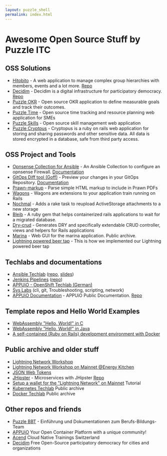 ```yaml
---
layout: puzzle_shell
permalink: index.html
---
```


# Awesome Open Source Stuff by Puzzle ITC

## OSS Solutions
* [Hitobito](https://www.hitobito.com) - A web application to manage complex group hierarchies with members, events and a lot more.  [Repo](https://github.com/hitobito/)
* [Decidim](https://www.puzzle.ch/de/loesungen/decidim-die-umfassende-open-source-partizipationsplattform) - Decidim is a digital infrastructure for participatory democracy. [Repo](https://github.com/decidim/)
* [Puzzle OKR](https://github.com/puzzle/okr) - Open source OKR application to define measurable goals and track their outcomes.
* [Puzzle Time](https://github.com/puzzle/puzzletime) - Open source time tracking and resource planning web application for SMEs 
* [Puzzle Skills](https://github.com/puzzle/skills) - Open source skill management web application 
* [Puzzle Cryptpus](https://github.com/puzzle/cryptopus) - Cryptopus is a ruby on rails web application for storing and sharing passwords and other sensitive data. All data is stored encrypted in a database, safe from third party access.

## OSS Project and Tools
* [Opnsense Collection for Ansible](https://github.com/puzzle/puzzle.opnsense) - An Ansible Collection to configure an opnsense Firewall. [Documentation](https://puzzle.github.io/puzzle.opnsense/collections/puzzle/opnsense/index.html)
* [GitOps Diff tool (Goff)](https://github.com/puzzle/goff) - Preview your changes in your GitOps Repository. [Documentation](https://puzzle.github.io/goff/) 
* [Prawn-markup](https://github.com/puzzle/prawn-markup) - Parse simple HTML markup to include in Prawn PDFs
* [Wagons](https://github.com/puzzle/wagons) - Wagons are extensions to your application train running on Rails 
* [Nochmal](https://github.com/puzzle/nochmal) - Adds a rake task to reupload ActiveStorage attachments to a new storage 
* [Bleib](https://github.com/puzzle/bleib) - A ruby gem that helps containerized rails applications to wait for a migrated database. 
* [Dry-crud](http://github.com/codez/dry_crud) - Generates DRY and specifically extendable CRUD controller, views and helpers for Rails applications
* [Marina](https://github.com/puzzle/marina-gui) - Web GUI for the marina application. Public archive.
* [Lightning powered beer tap](https://github.com/puzzle/lightning-beer-tap) - This is how we implemented our Lightning powered beer tap 

## Techlabs and documentations

* [Ansible Techlab](https://ansible.puzzle.ch) ([repo](https://github.com/puzzle/ansible-training), [slides](https://ansible-slides.puzzle.ch))
* [Jenkins Pipelines](https://puzzle.github.io/jenkins-techlab)
  ([repo](https://github.com/puzzle/jenkins-techlab/))
* [APPUiO - OpenShift Techlab (German)](https://github.com/appuio/techlab)
* [Sys Labs](https://syslabs.puzzle.ch) (cli, git, Troubleshooting, scripting, network)
* [APPUiO Documentation](https://docs.appuio.ch) - APPUiO Public Documentation. [Repo](https://github.com/appuio/appuio-cloud-docs)

## Template repos and Hello World Examples

* [WebAssembly "Hello, World!" in C](https://github.com/puzzle/wasm-hello)
* [WebAssembly "Hello, World!" in Java](https://github.com/puzzle/wasm-hello-java)
* [A self-contained (Ruby on Rails) development environment with Docker](https://github.com/puzzle/dockerized-rails-development)

## Public archive and older stuff

* [Lightning Network Workshop](en/slides-lightning-workshop.html)
* [Lightning Network Workshop on Mainnet @Energy Kitchen](en/slides-lightning-workshop-mainnet-ek.html)
* [JSON Web Tokens](en/slides-json-web-tokens.html)
* [JHipster](https://puzzle.github.io/de/slides-jhipster.html) - Microservices with JHipster [Repo](de/slides-jhipster.html)
* [Setup a wallet for the "Lightning Network" on Mainnet](en/tutorial-mainnet-lightning-network-wallet.md) Tutorial
* [Kubernetes Techlab](https://github.com/puzzle/kubernetes-techlab) Public archive
* [Docker Techlab](https://github.com/puzzle/docker-techlab/) Public archive

## Other repos and friends

* [Puzzle BBT](https://github.com/puzzle-bbt/) - Einführung und Dokumentationen zum Berufs-Bildungs-Team
* [APPUiO](https://github.com/appuio) Your Open Container Platform with a unique community!
* [Acend](https://github.com/acend) Cloud Native Trainings Switzerland
* [Decidim](https://decidim.org/) Free Open-Source participatory democracy for cities and organizations
